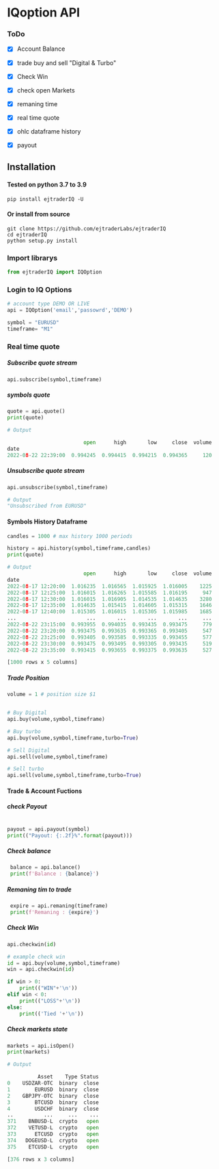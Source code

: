 # IQoption API

### ToDo

- [x] Account Balance 
- [x] trade buy and sell "Digital & Turbo"
- [x] Check Win
- [x] check open Markets
- [x] remaning time
- [x] real time quote
- [x] ohlc dataframe history
- [x] payout


## Installation
#### Tested on python 3.7 to 3.9
```
pip install ejtraderIQ -U
```
#### Or install from source

```
git clone https://github.com/ejtraderLabs/ejtraderIQ
cd ejtraderIQ
python setup.py install

```

### Import librarys 

```python
from ejtraderIQ import IQOption

```

### Login to IQ Options

```python
# account type DEMO OR LIVE
api = IQOption('email','passowrd','DEMO') 

symbol = "EURUSD"
timeframe= "M1"
```
### Real time quote

##### Subscribe quote stream 
```python
api.subscribe(symbol,timeframe)
```
##### symbols quote  
```python
quote = api.quote()
print(quote)

# Output

                         open      high       low     close  volume
date                                                               
2022-08-22 22:39:00  0.994245  0.994415  0.994215  0.994365     120
```
##### Unsubscribe quote stream  
```python
api.unsubscribe(symbol,timeframe)

# Output
"Unsubscribed from EURUSD"
```

#### Symbols History Dataframe
```python
candles = 1000 # max history 1000 periods

history = api.history(symbol,timeframe,candles)
print(quote)

# Output
                         open      high       low     close  volume
date                                                               
2022-08-17 12:20:00  1.016235  1.016565  1.015925  1.016005    1225
2022-08-17 12:25:00  1.016015  1.016265  1.015585  1.016195     947
2022-08-17 12:30:00  1.016015  1.016905  1.014535  1.014635    3280
2022-08-17 12:35:00  1.014635  1.015415  1.014605  1.015315    1646
2022-08-17 12:40:00  1.015305  1.016015  1.015305  1.015985    1685
...                       ...       ...       ...       ...     ...
2022-08-22 23:15:00  0.993955  0.994035  0.993435  0.993475     779
2022-08-22 23:20:00  0.993475  0.993635  0.993365  0.993405     547
2022-08-22 23:25:00  0.993405  0.993585  0.993335  0.993455     577
2022-08-22 23:30:00  0.993475  0.993495  0.993305  0.993435     519
2022-08-22 23:35:00  0.993415  0.993655  0.993375  0.993635     527

[1000 rows x 5 columns]
```



##### Trade Position

```python
volume = 1 # position size $1


# Buy Digital
api.buy(volume,symbol,timeframe)

# Buy turbo
api.buy(volume,symbol,timeframe,turbo=True)

# Sell Digital
api.sell(volume,symbol,timeframe)

# Sell turbo
api.sell(volume,symbol,timeframe,turbo=True)

```



#### Trade & Account Fuctions

##### check Payout
```python

payout = api.payout(symbol) 
print(("Payout: {:.2f}%".format(payout)))
```
##### Check balance
```python
 balance = api.balance()
 print(f'Balance : {balance}')
```

##### Remaning tim to trade 
```python
 expire = api.remaning(timeframe)
 print(f'Remaning : {expire}')
```
##### Check Win
```python
api.checkwin(id)

# example check win
id = api.buy(volume,symbol,timeframe)
win = api.checkwin(id)

if win > 0:
    print(("WIN"+'\n'))
elif win < 0:                                            
    print(("LOSS"+'\n'))
else:
    print(('Tied '+'\n'))    
```

##### Check markets state
```python
markets = api.isOpen()
print(markets)

# Output

          Asset    Type Status
0    USDZAR-OTC  binary  close
1        EURUSD  binary  close
2    GBPJPY-OTC  binary  close
3        BTCUSD  binary  close
4        USDCHF  binary  close
..          ...     ...    ...
371    BNBUSD-L  crypto   open
372    VETUSD-L  crypto   open
373      ETCUSD  crypto   open
374   DOGEUSD-L  crypto   open
375    ETCUSD-L  crypto   open

[376 rows x 3 columns]

```



